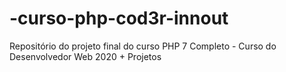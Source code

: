 # -curso-php-cod3r-innout
Repositório do projeto final do curso PHP 7 Completo - Curso do Desenvolvedor Web 2020 + Projetos
